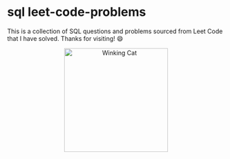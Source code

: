 # sql leet-code-problems

This is a collection of SQL questions and problems sourced from Leet Code that I have solved. 
Thanks for visiting! :smile:

<p align="center">
  <img src="https://media.giphy.com/media/WhoNyvVjuB88HjDK0l/giphy.gif" alt="Winking Cat" width="240" height="240">
</p>
